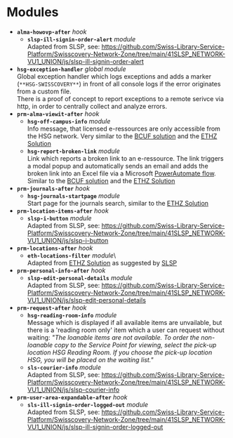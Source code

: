 # Modules
* **`alma-howovp-after`** *hook*
	* **`slsp-ill-signin-order-alert`** *module*\
	Adapted from SLSP, see: https://github.com/Swiss-Library-Service-Platform/Swisscovery-Network-Zone/tree/main/41SLSP_NETWORK-VU1_UNION/js/slsp-ill-signin-order-alert
* **`hsg-exception-handler`** *global module*\
Global exception handler which logs exceptions and adds a marker (`**HSG-SWISSCOVERY**`) in front of all console logs if the error originates from a custom file.\
There is a proof of concept to report exceptions to a remote serivce via http, in order to centrally collect and analyze errors.
* **`prm-alma-viewit-after`** *hook*
	* **`hsg-off-campus-info`** *module*\
	Info message, that licensed e-ressources are only accessible from the HSG network. Very similar to the [BCUF solution](https://github.com/BCUF/bcufr-primo-views/tree/master/41SLSP_BCUFR-DFR/js/modules/prm-alma-viewit-after/bcu-off-campus) and the [ETHZ Solution](https://gitlab.com/ethlibrary/slsp/customization-eth-view/-/tree/master/js/modules/prm-alma-delivery-after/eth-fullview-offcampus-warning)
	* **`hsg-report-broken-link`** *module* \
	Link which reports a broken link to an e-ressource. The link triggers a modal popup and automatically sends an email and adds the broken link into an Excel file via a Microsoft [PowerAutomate flow](https://emea.flow.microsoft.com/manage/environments/Default-a7262e59-1b56-4f5a-a412-6f07181f48ee/flows/f2987d08-631f-4e91-a320-318b0793d158/details). Similar to the [BCUF solution](https://github.com/BCUF/bcufr-primo-views/tree/master/41SLSP_BCUFR-DFR/js/modules/prm-alma-viewit-after/bcu-online-feedback) and the [ETHZ Solution](https://gitlab.com/ethlibrary/slsp/customization-eth-view/-/tree/master/js/modules/prm-alma-delivery-after/eth-online-feedback-mail)
* **`prm-journals-after`** *hook*
  * **`hsg-journals-startpage`** *module*\
  Start page for the journals search, similar to the [ETHZ Solution](https://gitlab.com/ethlibrary/slsp/customization-eth-view/-/tree/master/js/modules/prm-journals-after/eth-journals-startpage)
* **`prm-location-items-after`** *hook*	
  * **`slsp-i-button`** *module*\
  Adapted from SLSP, see: https://github.com/Swiss-Library-Service-Platform/Swisscovery-Network-Zone/tree/main/41SLSP_NETWORK-VU1_UNION/js/slsp-i-button
* **`prm-locations-after`** *hook*
   * **`eth-locations-filter`** *module*\	
   Adapted from [ETHZ Solution](https://gitlab.com/ethlibrary/slsp/customization-eth-view/-/tree/master/js/modules/prm-locations-after/eth-locations-filter) as suggested by [SLSP](https://github.com/Swiss-Library-Service-Platform/swisscovery/tree/main/41SLSP_NETWORK-VU1_UNION/js/prm-locations-after)
* **`prm-personal-info-after`** *hook*
  * **`slsp-edit-personal-details`** *module*\
	Adapted from SLSP, see: https://github.com/Swiss-Library-Service-Platform/Swisscovery-Network-Zone/tree/main/41SLSP_NETWORK-VU1_UNION/js/slsp-edit-personal-details
* **`prm-request-after`** *hook*
	* **`hsg-reading-room-info`** *module*\
	Message which is displayed if all available items are unvailable, but there is a 'reading room only' item which a user can request without waiting: *"The loanable items are not available. To order the non-loanable copy to the Service Point for viewing, select the pick-up location HSG Reading Room. If you choose the pick-up location HSG, you will be placed on the waiting list."*
	* **`sls-courier-info`** *module*\
	Adapted from SLSP, see: https://github.com/Swiss-Library-Service-Platform/Swisscovery-Network-Zone/tree/main/41SLSP_NETWORK-VU1_UNION/js/slsp-courier-info 
* **`prm-user-area-expandable-after`** *hook*
  * **`sls-ill-signin-order-logged-out`** *module*\
	Adapted from SLSP, see: https://github.com/Swiss-Library-Service-Platform/Swisscovery-Network-Zone/tree/main/41SLSP_NETWORK-VU1_UNION/js/slsp-ill-signin-order-logged-out 	